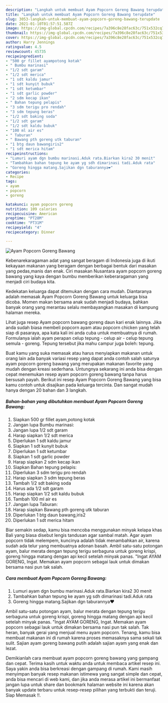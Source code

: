 ```yaml
---
description: "Langkah untuk membuat Ayam Popcorn Goreng Bawang terupdate"
title: "Langkah untuk membuat Ayam Popcorn Goreng Bawang terupdate"
slug: 3053-langkah-untuk-membuat-ayam-popcorn-goreng-bawang-terupdate
date: 2021-01-10T01:57:51.587Z
image: https://img-global.cpcdn.com/recipes/7a396c8e28fac63c/751x532cq70/ayam-popcorn-goreng-bawang-foto-resep-utama.jpg
thumbnail: https://img-global.cpcdn.com/recipes/7a396c8e28fac63c/751x532cq70/ayam-popcorn-goreng-bawang-foto-resep-utama.jpg
cover: https://img-global.cpcdn.com/recipes/7a396c8e28fac63c/751x532cq70/ayam-popcorn-goreng-bawang-foto-resep-utama.jpg
author: Harry Jennings
ratingvalue: 4.5
reviewcount: 45735
recipeingredient:
- "500 gr fillet ayampotong kotak"
- " Bumbu marinasi"
- "1/2 sdt garam"
- "1/2 sdt merica"
- "1 sdt kaldu jamur"
- "1 sdt kunyit bubuk"
- "1 sdt ketumbar"
- "1 sdt garlic powder"
- "2 sdm kecap ikan"
- " Bahan tepung pelapis"
- "3 sdm terigu pro rendah"
- "3 sdm tepung beras"
- "1/2 sdt baking soda"
- "1/2 sdt garam"
- "1/2 sdt kaldu bubuk"
- "100 ml air es"
- " Taburan"
- " Bawang pth goreng utk taburan"
- "1 btg daun bawangiris2"
- "1 sdt merica hitam"
recipeinstructions:
- "Lumuri ayam dgn bumbu marinasi.Aduk rata.Biarkan kira2 30 menit"
- "Tambahkan bahan tepung ke ayam yg sdh dimarinasi tadi.Aduk rata"
- "Goreng hingga matang.Sajikan dgn taburannya❤"
categories:
- Recipe
tags:
- ayam
- popcorn
- goreng

katakunci: ayam popcorn goreng 
nutrition: 109 calories
recipecuisine: American
preptime: "PT28M"
cooktime: "PT31M"
recipeyield: "4"
recipecategory: Dinner

---
```



![Ayam Popcorn Goreng Bawang](https://img-global.cpcdn.com/recipes/7a396c8e28fac63c/751x532cq70/ayam-popcorn-goreng-bawang-foto-resep-utama.jpg)

Kebenarekaragaman adat yang sangat beragam di Indonesia juga di ikuti kekayaan makanan yang beragam dengan berbagai bentuk dari masakan yang pedas,manis dan enak. Ciri masakan Nusantara ayam popcorn goreng bawang yang kaya dengan bumbu memberikan keberaragaman yang menjadi ciri budaya kita.


Kedekatan keluarga dapat ditemukan dengan cara mudah. Diantaranya adalah memasak Ayam Popcorn Goreng Bawang untuk keluarga bisa dicoba. Momen makan bersama anak sudah menjadi budaya, bahkan banyak orang yang merantau selalu membayangkan masakan di kampung halaman mereka.

Lihat juga resep Ayam popcorn bawang goreng daun kari enak lainnya. Jika anda sudah biasa membeli popcorn ayam atau popcorn chicken yang telah siap di pasaraya, apa kata kali ini anda cuba untuk membuatnya di rumah. Formulanya ialah ayam perapan celup tepung - celup air - celup tepung semula - goreng. Tepung tersebut jika mahu campur juga boleh: tepung.

Buat kamu yang suka memasak atau harus menyiapkan makanan untuk orang lain ada banyak variasi resep yang dapat anda contoh salah satunya ayam popcorn goreng bawang yang merupakan makanan favorite yang mudah dengan kreasi sederhana. Untungnya sekarang ini anda bisa dengan cepat menemukan resep ayam popcorn goreng bawang tanpa harus bersusah payah.
Berikut ini resep Ayam Popcorn Goreng Bawang yang bisa kamu contoh untuk disajikan pada keluarga tercinta. Dan sangat mudah hanya dengan 20 bahan dan 3 langkah.


<!--inarticleads1-->

##### Bahan-bahan yang dibutuhkan membuat Ayam Popcorn Goreng Bawang:

1. Siapkan 500 gr fillet ayam,potong kotak
1. Jangan lupa  Bumbu marinasi:
1. Jangan lupa 1/2 sdt garam
1. Harap siapkan 1/2 sdt merica
1. Diperlukan 1 sdt kaldu jamur
1. Siapkan 1 sdt kunyit bubuk
1. Diperlukan 1 sdt ketumbar
1. Siapkan 1 sdt garlic powder
1. Harap siapkan 2 sdm kecap ikan
1. Siapkan  Bahan tepung pelapis:
1. Diperlukan 3 sdm terigu pro rendah
1. Harap siapkan 3 sdm tepung beras
1. Tambah 1/2 sdt baking soda
1. Harus ada 1/2 sdt garam
1. Harap siapkan 1/2 sdt kaldu bubuk
1. Tambah 100 ml air es
1. Jangan lupa  Taburan:
1. Harap siapkan  Bawang pth goreng utk taburan
1. Diperlukan 1 btg daun bawang,iris2
1. Diperlukan 1 sdt merica hitam


Biar semakin sedap, kamu bisa mencoba menggunakan minyak kelapa khas Bali yang biasa disebut lengis tandusan agar sambal matah. Agar ayam popcorn tidak melempem, kuncinya adalah tidak menambahkan air, karena sudah ada telur yang membuatnya adonan basah. Ambil satu-satu potongan ayam, balur merata dengan tepung terigu serbaguna untuk goreng krispi, goreng hingga matang dengan api kecil setelah minyak panas. &#34;Ingat AYAM GORENG, Ingat. Memakan ayam popcorn sebagai lauk untuk dimakan bersama nasi pun tak salah. 

<!--inarticleads2-->

##### Cara membuat  Ayam Popcorn Goreng Bawang:

1. Lumuri ayam dgn bumbu marinasi.Aduk rata.Biarkan kira2 30 menit
1. Tambahkan bahan tepung ke ayam yg sdh dimarinasi tadi.Aduk rata
1. Goreng hingga matang.Sajikan dgn taburannya❤


Ambil satu-satu potongan ayam, balur merata dengan tepung terigu serbaguna untuk goreng krispi, goreng hingga matang dengan api kecil setelah minyak panas. &#34;Ingat AYAM GORENG, Ingat. Memakan ayam popcorn sebagai lauk untuk dimakan bersama nasi pun tak salah. Tak heran, banyak gerai yang menjual menu ayam popcorn. Tenang, kamu bisa membuat makanan ini di rumah karena proses memasaknya sama sekali tak sulit. Sajian ayam goreng bawang putih adalah sajian ayam yang enak dan lezat. 

Demikianlah cara membuat ayam popcorn goreng bawang yang gampang dan cepat. Terima kasih untuk waktu anda untuk membaca artikel resep ini. Saya yakin anda bisa berkreasi dengan gampang di rumah. Kami masih menyimpan banyak resep makanan istimewa yang sangat simple dan cepat, anda bisa mencari di web kami, dan jika anda merasa artikel ini bermanfaat jangan lupa untuk share dan bookmark halaman website ini karena akan banyak update terbaru untuk resep-resep pilihan yang terbukti dan teruji. Siap Memasak !!. 
